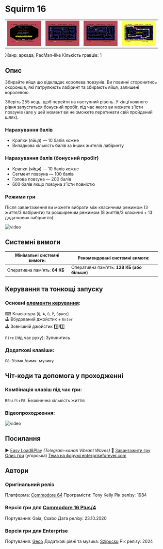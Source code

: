 # Squirm 16

| | | | |
| --- | --- | --- | --- |
|![screen1](screenshots/scrn_squirm16_1.png)|![screen2](screenshots/scrn_squirm16_2.png)|![screen3](screenshots/scrn_squirm16_3.png)|![screen4](screenshots/scrn_squirm16_4.png)|
Жанр: аркада, PacMan-like
Кількість гравців: 1

## Опис

Збирайте яйця що відкладає королева повзунів. Ви повинні сторонитись охоронців, які патрулюють лабіринт та збирають яйця, залишені королевою.

Зберіть 255 яєць, щоб перейти на наступний рівень. У кінці кожного рівня запуститься бонусний пробіг, під час якого ви можете з'їсти повзунів (але у цей момент ви не зможете перетинати свій пройдений шлях).

### Нарахування балів

- Крапки (яйця) — 10 балів кожне
- Випадкова кількість балів за інших жителів лабіринту

### Нарахування балів (бонусний пробіг)

- Крапки (яйця) — 10 балів кожне
- Сегмент повзуна — 100 балів
- Голова повзуна — 200 балів
- 600 балів якщо повзуна з'їсти повністю

### Режими гри

Після завантаження ви можете вибрати між класичним режимом (3 життя/3 лабіринти) та розширеним режимом (8 життів/3 класичні + 13 додаткових лабіринтів)

![video](https://www.youtube.com/watch?v=cSfx-C0ePpA)

## Системні вимоги

|Мінімальні системні вимоги:|Рекомендовані системні вимоги:|
|---------------------------|------------------------------|
|Оперативна пам'ять: **64 КБ**|Оперативна пам'ять: **128 КБ (або більше)**|  

## Керування та тонкощі запуску
### Основні [елементи керування](../controllers.md):
⌨ Клавіатура (`Q`, `A`, `O`, `P`, `Space`)  
🕹 Вбудований джойстик + `Enter`  
🕹 Зовнішній джойстик 1️⃣/2️⃣

`Fire` (під час руху): Зупинитись

### Додаткові клавіши:
`F8`: Увімк./вимк. музику


## Чіт-коди та допомога у проходженні

### Комбінація клавіш під час гри:
`RShift`+`F8`: Безкінечна кількість життів

### Відеопроходження:
![video](https://youtu.be/1YNSxdI-ZT0)  

## Посилання

▶ [Easy Load&Play](https://t.me/EP128k_Load_n_Play/682) *(Telegram-канал Vibrant Waves)*
💾 [Завантажити гру](http://www.ep128.hu/Ep_Games/Prg/Squirm_16.rar)
[Опис гри]() (угорська)
[Тема на форумі enterpriseforever.com](https://enterpriseforever.com/commodore-rol/squirm-16/)

## Автори
### Оригінальний реліз
Платформа: [Commodore 64](https://www.lemon64.com/game/squirm)
Програмісти: Tony Kelly
Рік релізу: 1984

### Версія гри для [Commodore 16 Plus/4](https://plus4world.powweb.com/software/Squirm_16)
Портування: Gaia, Csabo
Дата релізу: 23.10.2020

### Версія гри для Enterprise
Портування: [Geco](../../community/geco.md)
Додаткові рівні та музика: [Szipucsu](../../community/szipucsu.md)
Рік релізу: 2024